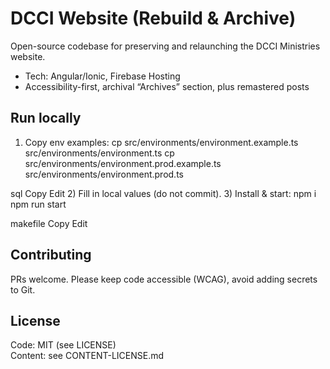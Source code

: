 # DCCI Website (Rebuild & Archive)

Open-source codebase for preserving and relaunching the DCCI Ministries website.
- Tech: Angular/Ionic, Firebase Hosting
- Accessibility-first, archival “Archives” section, plus remastered posts

## Run locally
1) Copy env examples:
cp src/environments/environment.example.ts src/environments/environment.ts
cp src/environments/environment.prod.example.ts src/environments/environment.prod.ts

sql
Copy
Edit
2) Fill in local values (do not commit).
3) Install & start:
npm i
npm run start

makefile
Copy
Edit

## Contributing
PRs welcome. Please keep code accessible (WCAG), avoid adding secrets to Git.

## License
Code: MIT (see LICENSE)  
Content: see CONTENT-LICENSE.md
